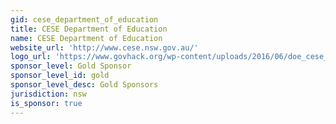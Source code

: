 ```yaml
---
gid: cese_department_of_education
title: CESE Department of Education
name: CESE Department of Education
website_url: 'http://www.cese.nsw.gov.au/'
logo_url: 'https://www.govhack.org/wp-content/uploads/2016/06/doe_cese_logo_fc_rgb-col.png'
sponsor_level: Gold Sponsor
sponsor_level_id: gold
sponsor_level_desc: Gold Sponsors
jurisdiction: nsw
is_sponsor: true
---
```


